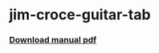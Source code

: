 # jim-croce-guitar-tab

### [Download manual pdf](https://www.bing.com/images/search?view=detailV2&ccid=SVy%2bDwcc&id=3A69B0FC887CA213D50426A62FD4A9A9FE928A57&thid=OIP.SVy-Dwcc4brtCH0G_3AgJwHaP1&mediaurl=https%3a%2f%2fi.pinimg.com%2foriginals%2fe6%2f56%2fe5%2fe656e55c87c6909d63743ddd4bdf0ee2.png&cdnurl=https%3a%2f%2fth.bing.com%2fth%2fid%2fR.495cbe0f071ce1baed087d06ff702027%3frik%3dV4qS%252fqmp1C%252bmJg%26pid%3dImgRaw%26r%3d0&exph=3166&expw=1480&q=jim+croce+guitar+tab+pdf&simid=608012493319380977&FORM=IRPRST&ck=428209C93420D0DD9E290470136FA459&selectedIndex=77&itb=0)
